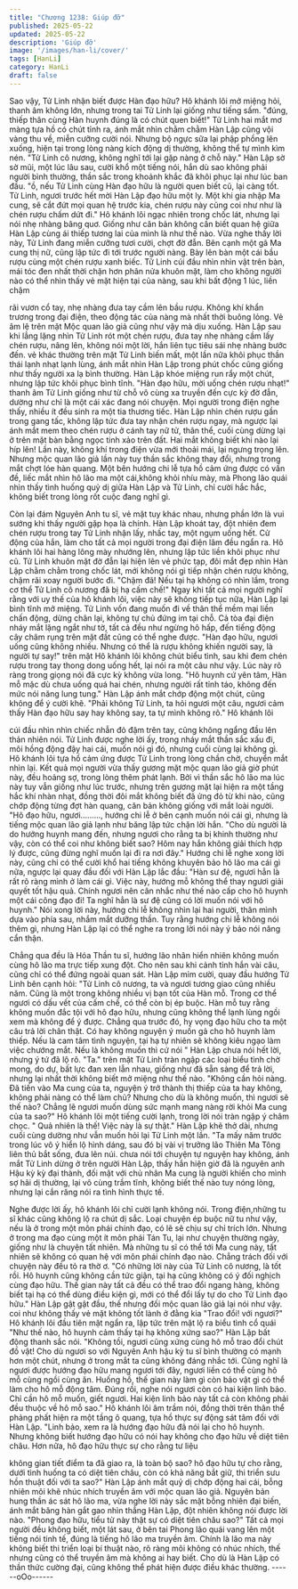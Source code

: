 ```yaml
---
title: "Chương 1238: Giúp đỡ"
published: 2025-05-22
updated: 2025-05-22
description: 'Giúp đỡ'
image: '/images/han-li/cover/'
tags: [HanLi]
category: HanLi
draft: false
---
```


Sao vậy, Tử Linh nhận biết được Hàn đạo hữu? Hô khánh lôi mở
miệng hỏi, thanh âm không lớn, nhưng trong tai Tử Linh lại giống
như tiếng sấm.
"đúng, thiếp thân cùng Hàn huynh đúng là có chút quen biết!" Tử
Linh hai mắt mơ màng tựa hồ có chút tỉnh ra, ánh mắt nhìn chằm
chằm Hàn Lập cũng vội vàng thu về, miễn cưỡng cười nói.
Nhưng bộ ngực sữa lại phập phồng lên xuống, hiện tại trong lòng
nàng kích động dị thường, không thể tự mình kìm nén.
"Tử Linh cô nương, không nghĩ tới lại gặp nàng ở chỗ này." Hàn
Lập sờ sờ mũi, một lúc lâu sau, cười khổ một tiếng nói, hắn dù
sao không phải người bình thường, thần sắc trong khoảnh khắc
đã khôi phục lại như lúc ban đầu.
"ồ, nếu Tử Linh cùng Hàn đạo hữu là người quen biết cũ, lại càng
tốt. Tử Linh, ngươi trước hết mời Hàn Lập đạo hữu một ly. Một khi
gia nhập Ma cung, sẽ cắt đứt mọi quan hệ trước kia, chén rượu
này cũng coi như như là chén rượu chấm dứt đi." Hô khánh lôi
ngạc nhiên trong chốc lát, nhưng lại nói nhẹ nhàng bâng quơ.
Giống như căn bản không cần biết quan hệ giữa Hàn Lập cùng ái
thiếp tương lai của mình là như thế nào.
Vừa nghe thấy lời này, Tử Linh đang miễn cưỡng tươi cười, chợt
đờ đẫn.
Bên cạnh một gã Ma cung thị nữ, cũng lập tức đi tới trước người
nàng. Bày lên bàn một cái bầu rượu cùng một chén rượu xanh
biếc.
Tử Linh cúi đầu nhìn nhìn vật trên bàn, mái tóc đen nhất thời chặn
hơn phân nửa khuôn mặt, làm cho không người nào có thể nhìn
thấy vẻ mặt hiện tại của nàng, sau khi bất động 1 lúc, liền chậm

rãi vươn cổ tay, nhẹ nhàng đưa tay cầm lên bầu rượu.
Không khí khẩn trương trong đại điện, theo động tác của nàng mà
nhất thời buông lỏng.
Vẻ âm lệ trên mặt Mộc quan lão giả cũng như vậy mà dịu xuống.
Hàn Lập sau khi lẳng lặng nhìn Tử Linh rót một chén rượu, đưa
tay nhẹ nhàng cầm lấy chén rượu, nâng lên, không nói một lời,
hắn liên tục tiêu sái nhẹ nhàng bước đến.
vẻ khác thường trên mặt Tử Linh biến mất, một lần nữa khôi phục
thần thái lạnh nhạt lạnh lùng, ánh mắt nhìn Hàn Lập trong phút
chốc cũng giống như thấy người xa lạ bình thường.
Hàn Lập khóe miệng run rẩy một chút, nhưng lập tức khôi phục
bình tĩnh.
"Hàn đạo hữu, mời uống chén rượu nhạt!" thanh âm Tử Linh
giống như từ chỗ vô cùng xa truyền đến cực kỳ đờ đẫn, dường
như chỉ là một cái xác đang nói chuyện. Mọi người trong điện
nghe thấy, nhiều ít đều sinh ra một tia thương tiếc.
Hàn Lập nhìn chén rượu gần trong gang tấc, không lập tức đưa
tay nhận chén rượu ngay, mà ngược lại ánh mắt mem theo chén
rượu ở cánh tay nữ tử, thân thể, cuối cùng dừng lại ở trên mặt
bàn bằng ngọc tinh xảo trên đất.
Hai mắt không biết khi nào lại híp lên!
Lần này, không khí trong điện vừa mới thoải mái, lại ngưng trọng
lên.
Nhưng mộc quan lão giả lần này tuy thần sắc không thay đổi,
nhưng trong mắt chợt lóe hàn quang.
Một bên hướng chi lễ tựa hồ cảm ứng được có vấn đề, liếc mắt
nhìn hô lão ma một cái,không khỏi nhíu mày, mà Phong lão quái
nhìn thấy tình huống quỷ dị giữa Hàn Lập và Tử Linh, chỉ cười
hắc hắc, không biết trong lòng rốt cuộc đang nghĩ gì.

Còn lại đám Nguyên Anh tu sĩ, vẻ mặt tuy khác nhau, nhưng phần
lớn là vui sướng khi thấy người gặp họa là chính.
Hàn Lập khoát tay, đột nhiên đem chén rượu trong tay Tử Linh
nhận lấy, nhấc tay, một ngụm uống hết.
Cử động của hắn, làm cho tất cả mọi người trong đại điện lâm
đều ngẩn ra. Hô khánh lôi hai hàng lông mày nhướng lên, nhưng
lập tức liền khôi phục như cũ.
Tử Linh khuôn mặt đờ đẫn lại hiện lên vẻ phức tạp, đôi mắt đẹp
nhìn Hàn Lập chằm chằm trong chốc lát, mới không nói gì tiếp
nhận chén rượu không, chậm rãi xoay người bước đi.
"Chậm đã! Nếu tại hạ không có nhìn lầm, trong cơ thể Tử Linh cô
nương đã bị hạ cấm chế!" Ngay khi tất cả mọi người nghĩ rằng với
uy thế của hô khánh lôi, việc này sẽ không tiếp tục nữa, Hàn Lập
lại bình tĩnh mở miệng.
Tử Linh vốn đang muốn đi về thân thể mềm mại liền chấn động,
dừng chân lại, không tự chủ đứng im tại chỗ.
Cả tòa đại điện nháy mắt lặng ngắt như tờ, tất cả đều như ngừng
hô hấp, đến tiếng động cây châm rụng trên mặt đất cũng có thể
nghe được.
"Hàn đạo hữu, ngươi uống cũng không nhiều. Nhưng có thể là
rượu không khiến người say, là người tự say!" trên mặt Hô khánh
lôi không chút biểu tình, sau khi đem chén rượu trong tay thong
dong uống hết, lại nói ra một câu như vậy.
Lúc này rõ ràng trong giọng nói đã cực kỳ không vừa long.
"Hô huynh cứ yên tâm, Hàn mỗ mặc dù chưa uống quá hai chén,
nhưng người rất tỉnh táo, không đến mức nói năng lung tung."
Hàn Lập ánh mắt chớp động một chút, cũng không để ý cười khẽ.
"Phải không Tử Linh, ta hỏi ngươi một câu, ngươi cảm thấy Hàn
đạo hữu say hay không say, ta tự mình không rõ." Hô khánh lôi

cúi đầu nhìn nhìn chiếc nhẫn đỏ đậm trên tay, cũng không ngẩng
đầu lên thản nhiên nói.
Tử Linh được nghe lời ấy, trong nháy mắt thần sắc xấu đi, môi
hồng động đậy hai cái, muốn nói gì đó, nhưng cuối cùng lại không
gì.
Hô khánh lôi tựa hồ cảm ứng được Tử Linh trong lòng chần chờ,
chuyển mắt nhìn lại.
Kết quả mọi người vừa thấy gương mặt mộc quan lão giả giờ
phút này, đều hoảng sợ, trong lòng thêm phát lạnh.
Bởi vì thần sắc hô lão ma lúc này tuy vẫn giống như lúc trước,
nhưng trên gương mặt lại hiện ra một tầng hắc khí nhàn nhạt,
đồng thời đôi mắt không biết đã ửng đỏ từ khi nào, cũng chớp
động từng đợt hàn quang, căn bản không giống với mắt loài
người.
"Hô đạo hữu, ngươi........., hướng chi lễ ở bên cạnh muốn nói cái
gì, nhưng là tiếng mộc quan lão giả lạnh như băng lập tức chặn
lời hắn.
"Cho dù người là do hướng huynh mang đến, nhưng ngươi cho
rằng ta bị khinh thường như vậy, còn có thể coi như không biết
sao? Hôm nay hắn không giải thích hợp lý được, cũng đừng nghĩ
muốn lại đi ra nơi đây." Hướng chi lễ nghe xong lời này, cũng chỉ
có thể cười khổ hai tiếng không khuyên bảo hô lão ma cái gì nữa,
ngược lại quay đầu đối với Hàn Lập lắc đầu:
"Hàn sư đệ, ngươi hẳn là rất rõ ràng mình ở làm cái gì. Việc này,
hướng mỗ không thể thay ngươi giải quyết tốt hậu quả. Chính
ngươi nên cân nhắc như thế nào cấp cho hô huynh một cái công
đạo đi! Ta nghĩ hẳn là sư đệ cũng có lời muốn nói với hô huynh."
Nói xong lời này, hướng chi lễ không nhìn lại hai người, thân mình
dựa vào phía sau, nhắm mắt dưỡng thần.
Tuy rằng hướng chi lễ không nói thêm gì, nhưng Hàn Lập lại có
thể nghe ra trong lời nói này ý bảo nói năng cẩn thận.

Chẳng qua đều là Hóa Thần tu sĩ, hướng lão nhân hiển nhiên
không muốn cùng hô lão ma trực tiếp xung đột.
Cho nên sau khi cảnh tỉnh hắn vài câu, cũng chỉ có thể đứng
ngoài quan sát.
Hàn Lập mỉm cười, quay đầu hướng Tử Linh bên cạnh hỏi:
"Tử Linh cô nương, ta và ngươi tương giao cũng nhiều năm.
Cũng là một trong không nhiều vị bạn tốt của Hàn mỗ. Trong cơ
thể ngươi có dấu vết của cấm chế, có thể còn bị ép buộc. Hàn mỗ
tuy rằng không muốn đắc tội với hô đạo hữu, nhưng cũng không
thể lạnh lùng ngồi xem mà không để ý được. Chẳng qua trước
đó, hy vọng đạo hữu cho ta một câu trả lời chân thật. Có hay
không nguyện ý muốn gả cho hô huynh làm thiếp. Nếu là cam
tâm tình nguyện, tại hạ tự nhiên sẽ không kiêu ngạo làm việc
chướng mắt. Nếu là không muốn thì cứ nói " Hàn Lập chưa nói
hết lời, nhưng ý tứ đã lộ rõ.
"Ta." trên mặt Tử Linh tràn ngập các loại biểu tình chờ mong, do
dự, bất lực đan xen lẫn nhau, giống như đã sẵn sàng để trả lời,
nhưng lại nhất thời không biết mở miệng như thế nào.
"Không cần hỏi nàng. Đã tiến vào Ma cung của ta, nguyện ý trở
thành thị thiếp của ta hay không, không phải nàng có thể làm
chủ? Nhưng cho dù là không muốn, thì ngươi sẽ thế nào? Chẳng
lẽ ngươi muốn dùng sức mạnh mang nàng rời khỏi Ma cung của
ta sao?" Hô khánh lôi một tiếng cười lạnh, trong lời nói tràn ngập ý
châm chọc.
" Quả nhiên là thế! Việc này là sự thật." Hàn Lập khẽ thở dài,
nhưng cuối cùng dường như vẫn muốn hỏi lại Tử Linh một lần.
"Ta mấy năm trước trong lúc vô ý hiển lộ hình dáng, sau đó bị vài
vị trưởng lão Thiên Ma Tông liên thủ bắt sống, đưa lên núi. chưa
nói tới chuyện tự nguyện hay không, ánh mắt Tử Linh dừng ở
trên người Hàn Lập, thấy hắn hiện giờ đã là nguyên anh Hậu kỳ
kỳ đại thành, đối mặt với chủ nhân Ma cung là người khiến cho
mình sợ hãi dị thường, lại vô cùng trầm tĩnh, không biết thế nào
tuy nóng lòng, nhưng lại cắn răng nói ra tình hình thực tế.

Nghe được lời ấy, hô khánh lôi chỉ cười lạnh không nói. Trong
điện,những tu sĩ khác cũng không lộ ra chút dị sắc.
Loại chuyện ép buộc nữ tu như vậy, nếu là ở trong một môn phái
chính đạo, có lẽ sẽ chịu sự chỉ trích lớn. Nhưng ở trong ma đạo
cùng một ít môn phái Tán Tu, lại như chuyện thường ngày, giống
như là chuyện tất nhiên.
Mà những tu sĩ có thể tới Ma cung này, tất nhiên sẽ không có
quan hệ với môn phái chính đạo nào. Chẳng trách đối với chuyện
này đều tỏ ra thờ ơ.
"Có những lời này của Tử Linh cô nương, là tốt rồi. Hô huynh
cũng không cần tức giận, tại hạ cũng không có ý đối nghịch cùng
đạo hữu. Thế gian này tất cả đều có thể trao đổi ngang hàng,
không biết tại hạ có thể dùng điều kiện gì, mới có thể đổi lấy tự do
cho Tử Linh đạo hữu." Hàn Lập gật gật đầu, thế nhưng đối mộc
quan lão giả lại nói như vậy. coi như không thấy vẻ mặt không tốt
lành ở đằng kia
"Trao đổi! với ngươi?" Hô khánh lôi đầu tiên mặt ngẩn ra, lập tức
trên mặt lộ ra biểu tình cổ quái "Như thế nào, hô huynh cảm thấy
tại hạ không xứng sao?" Hàn Lập bất động thanh sắc nói.
"Không tồi, ngươi cũng xứng cùng hô mỗ trao đổi chút đồ vật! Cho
dù ngươi so với Nguyên Anh hậu kỳ tu sĩ bình thường có mạnh
hơn một chút, nhưng ở trong mắt ta cũng không đáng nhắc tới.
Cũng nghĩ là ngươi được hướng đạo hữu mang ngươi tới đây,
ngươi liền có thể cùng hô mỗ cùng ngồi cùng ăn. Huống hồ, thế
gian này làm gì còn bảo vật gì có thể làm cho hô mỗ động tâm.
Đúng rồi, nghe nói ngươi còn có hai kiện linh bảo. Chỉ cần hô mỗ
muốn, giết ngươi. Hai kiện linh bảo này tất cả còn không phải đều
thuộc về hô mỗ sao." Hô khánh lôi âm trầm nói, đồng thời trên
thân thể phảng phất hiện ra một tầng ô quang, tựa hồ thực sự
động sát tâm đối với Hàn Lập.
"Linh bảo, xem ra là hướng đạo hữu đã nói lại cho hô huynh.
Nhưng không biết hướng đạo hữu có nói hay không cho đạo hữu
về diệt tiên châu. Hơn nữa, hô đạo hữu thực sự cho rằng tư liệu

không gian tiết điểm ta đã giao ra, là toàn bộ sao? hô đạo hữu tự
cho rằng, dưới tình huống ta có diệt tiên châu, còn có khả năng
bắt giữ, thi triển sưu hồn thuật đối với ta sao?" Hàn Lập ánh mắt
quỷ dị chớp động hai cái, bỗng nhiên môi khẽ nhúc nhích truyền
âm với mộc quan lão giả.
Nguyên bản hung thần ác sát hô lão ma, vừa nghe lời này sắc
mặt bỗng nhiên đại biến, ánh mắt băng hàn gắt gao nhìn thẳng
Hàn Lập, đột nhiên không nói được lời nào.
"Phong đạo hữu, tiểu tử này thật sự có diệt tiên châu sao?" Tất cả
mọi người đều không biết, một lát sau, ở bên tai Phong lão quái
vang lên một tiếng nói tinh tế, đúng là tiếng hô lão ma truyền âm.
Chính là lão ma này không biết thi triển loại bí thuật nào, rõ ràng
môi không có nhúc nhích, thế nhưng cũng có thể truyền âm mà
không ai hay biết. Cho dù là Hàn Lập có thần thức cường đại,
cũng không thể phát hiện được điều khác thường.
------oOo------

